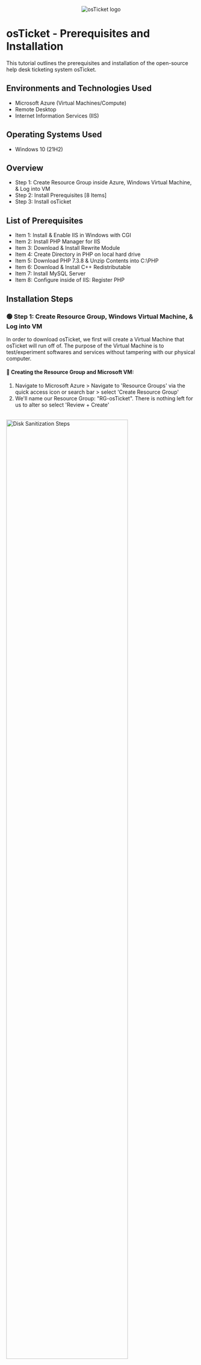 <p align="center">
<img src="https://i.imgur.com/Clzj7Xs.png" alt="osTicket logo"/>
</p>

<h1>osTicket - Prerequisites and Installation</h1>
This tutorial outlines the prerequisites and installation of the open-source help desk ticketing system osTicket.<br />


<h2>Environments and Technologies Used</h2>

- Microsoft Azure (Virtual Machines/Compute)
- Remote Desktop
- Internet Information Services (IIS)

<h2>Operating Systems Used </h2>

- Windows 10</b> (21H2)

<h2>Overview</h2>

- Step 1: Create Resource Group inside Azure, Windows Virtual Machine, & Log into VM
- Step 2: Install Prerequisites [8 Items]
- Step 3: Install osTicket

<h2>List of Prerequisites</h2>

- Item 1: Install & Enable IIS in Windows with CGI
- Item 2: Install PHP Manager for IIS
- Item 3: Download & Install Rewrite Module
- Item 4: Create Directory in PHP on local hard drive
- Item 5: Download PHP 7.3.8 & Unzip Contents into C:\PHP
- Item 6: Download & Install C++ Redistributable
- Item 7: Install MySQL Server
- Item 8: Configure inside of IIS: Register PHP
 
<h2>Installation Steps</h2>

<h3>🟢 Step 1: Create Resource Group, Windows Virtual Machine, & Log into VM</h3>

<p>In order to download osTicket, we first will create a Virtual Machine that osTicket will run off of. The purpose of the Virtual Machine is to test/experiment softwares and services without tampering with our physical computer.</p>

<h4>🔵 Creating the Resource Group and Microsoft VM:</h4>

1. Navigate to Microsoft Azure > Navigate to 'Resource Groups' via the quick access icon or search bar > select 'Create Resource Group'
2. We'll name our Resource Group: "RG-osTicket". There is nothing left for us to alter so select 'Review + Create'

<br>
<img src="https://i.imgur.com/a5aZTph.png" height="80%" width="80%" alt="Disk Sanitization Steps"/>
<br>

3. Navigate to 'Virtual Machines' within Azure via quick access icon or search bar > select 'Create Virtual Machine'
4. Within the Virtual Machine portal, we will make the following changes:

- Pick the resource group we just created: 'RG-osTicket'
- Name of Virtual Machine: 'VM-osTicket'
- Image: 'Windows 10 Pro, version 22H2 - x64 Gen2'
- Size: 2-4 vcpus (4vcpu is okay since we’re only using 1 virtual machine and thus is free to utilize all power)
- Username/password of choice: Example username: darinstathos (Remember this username/password for later when logging into VM)
- Check Licensing Box: [X] ‘I confirm I have an eligible Windows 10/11 license with multi-tenant hosting rights.’
- Select 'Next: Disks >', 'Next: Networking >': Beside Virtual Network: We don't have a virtual network yet so Azure automatically created on for us: '(new)VM-osTicket-vnet'
- Select 'Review + Create'


<br>

<img src="https://i.imgur.com/rvLruq8.png" height="80%" width="80%" alt="Disk Sanitization Steps"/>
<img src="https://i.imgur.com/4bVd96u.png" height="80%" width="80%" alt="Disk Sanitization Steps"/>
<img src="https://i.imgur.com/DKNGchW.png" height="80%" width="80%" alt="Disk Sanitization Steps"/>

<br>

<h4>🔵 Logging into our Virtual Machine:</h4>

<p>We want to access the virtual machine we just created so we can install osTicket onto our virtual machine.</p>

1. We need to copy the Public IP Address of VM-osTicket: Navigate to Azure > ‘Virtual Machines’ > VM-osTicket > Overview: Copy Public IP address to clipboard (Example: 20.14.93.5)

<img src="https://i.imgur.com/nT3i4AO.png" height="80%" width="80%" alt="Disk Sanitization Steps"/>

2. WindowsOS vs MacOS:

- If you’re using Windows, click the ‘Start’ menu (Windows Icon) on desktop > search bar > 'Remote Desktop Connection'
- This is done from the perspective of MacOS, so open/download application: 'Microsoft Remote Desktop' > 'Add PC' > paste Public IP Address > input ‘username/password’ from when we created the VM. (example: darinstathos)
 
<br>
 
<img src="https://i.imgur.com/89ySFdY.png" height="80%" width="80%" alt="Disk Sanitization Steps"/>
<img src="https://i.imgur.com/K956piz.png" height="80%" width="80%" alt="Disk Sanitization Steps"/>

<br> 

<h3>🟢Step 2: Install Prerequisites [8 Items]</h3>  

<h4>🔵 Item 1: Install & Enable IIS in Windows with CGI:</h4>

<strong>What is IIS (Internet Information Services)?</strong>

<p>IIS (Internet Information Services) is a web server software developed by Microsoft for Windows operating systems. It allows you to host and serve websites, web applications, and other web services on your Windows-based computer. IIS provides the infrastructure and tools necessary to handle HTTP requests, manage web content, and support various web technologies, making it easier to publish and manage websites on Windows servers. We need to set up IIS because osTicket runs out of a website and thus requires extra support.</p>

1. Within our Windows Virtual Machinne, right-click the 'Start Menu" (Windows icon on desktop) > select 'Run' > type 'Control' for Control Panel

<br>
<img src="https://i.imgur.com/9VWSZ5X.png" height="80%" width="80%" alt="Disk Sanitization Steps"/>
<br>

2. Select 'Programs' > Select 'Turn Windows Features On & Off'
<br>
<img src="https://i.imgur.com/VBDY12c.png" height="80%" width="80%" alt="Disk Sanitization Steps"/>

<br>

3. Enable [X] Internet Information Services > Expand [+] for 'World Wide Web Services' > Expand [+] for 'Application Developer' > [X] check 'CGI'


<br>

<img src="https://i.imgur.com/LBwOY9T.png" height="80%" width="80%" alt="Disk Sanitization Steps"/>

<br>
<Strong>Why do we need CGI and what is PHP?</strong>

<p>This is because CGI allows us to install PHP Manager later and PHP is needed for osTicket. CGI (Common Gateway Interface) needs to be enabled on IIS (Internet Information Services) in order to install osTicket because osTicket relies on CGI scripts to process and handle certain web requests. CGI is a standard protocol that allows web servers like IIS to interact with external programs or scripts to generate dynamic content. PHP is a server-side scripting language that is widely used for web development. It is needed to run osTicket because osTicket is written in PHP and relies on PHP for its functionality. PHP allows osTicket to dynamically generate web pages, process form submissions, interact with databases, and perform various other tasks necessary for its ticketing system. It provides the underlying scripting capabilities that osTicket relies on to handle user interactions, store ticket data, and generate the appropriate responses.</p>
<br>
4. We can check that everything is working correctly by typing '127.0.0.1' into the search bar on Microsoft Edge within the VM. We can see that the default Internet Information Services webpage loads. 

<br>

<strong>Why type 127.0.0.1?</Strong>

<p>Typing '127.0.0.1' allows us to access the loopback address on our local machine. The loopback address refers to the computer itself, allowing you to access the web server or any other services running on your own machine.</p>
<br>
<img src="https://i.imgur.com/3LQN7NK.png" height="80%" width="80%" alt="Disk Sanitization Steps"/>


<br>

<h4>🔵 Item 2: Install PHP Manager for IIS:</h4>

[LINK XXX -- MAKE OWN FILE WITH DOWNLOADS]

<Strong>What is PHP Manager and why is it needed for IIS/Installing osTicket later?</strong>

<p>PHP Manager is an IIS (Internet Information Services) extension for managing PHP installations on Windows servers. It is needed for installing osTicket because osTicket is written in PHP and requires a properly configured PHP environment to run.</p>

1. Use the link provided: click and download PHP manager
2. Navigate to Windows File Explorer > Downloads: it should appear there 
3. Open and install PHP manager with all default settings. Select: ‘I Agree’

<img src="https://i.imgur.com/SysOwcw.png" height="80%" width="80%" alt="Disk Sanitization Steps"/>
<img src="https://i.imgur.com/PsEKT5c.png" height="80%" width="80%" alt="Disk Sanitization Steps"/>

<br>

<h4>🔵 Item 3: Download & Install Rewrite Module:</h4>

[LINK XXX -- MAKE OWN FILE WITH DOWNLOADS]

<Strong>What is a Rewrite Module and why is it needed for osTicket?</strong>

<p>osTicket requires the Rewrite Module to be installed in order to utilize URL rewriting capabilities provided by the web server. URL rewriting is a technique that allows the modification of incoming request URLs, which can be helpful for creating user-friendly and search engine optimized URLs.

The Rewrite Module, typically used with IIS (Internet Information Services), enables osTicket to transform complex or dynamic URLs into more concise and meaningful ones. This enhances the usability and aesthetics of the URLs while ensuring proper navigation and linking within the osTicket system.

By leveraging the Rewrite Module, osTicket can achieve URL structures that are easier to read, remember, and share. It improves the user experience, search engine visibility, and overall accessibility of osTicket's support ticketing system.</p>
<br>

1. Use the link provided: click and download the Rewrite Module
2. Navigate to Windows File Explorer > Downloads: it should appear there
3. Open the Application > Agree to it > 'Install' & 'Close'


<br>

<img src="https://i.imgur.com/jaKOscc.png" height="80%" width="80%" alt="Disk Sanitization Steps"/>
<img src="https://i.imgur.com/HH47Fxf.png" height="80%" width="80%" alt="Disk Sanitization Steps"/>

<br>

<h4>🔵 Item 4: Create Directory for PHP on the local hard drive:</h4>

We want to create a PHP folder on the root of the C: Drive. This is because later we will download PHP and extract the contents into this folder. 
<br>

1. Open 'File Explorer' > select 'My PC' > Click 'C: Drive'
2. Right-click inside of the C:Drive > 'New' > 'Folder' > name the folder 'PHP'

<br>

<img src="https://i.imgur.com/j6OCAhm.png" height="80%" width="80%" alt="Disk Sanitization Steps"/>
<img src="https://i.imgur.com/uVpTK8b.png" height="80%" width="80%" alt="Disk Sanitization Steps"/>

<br> 

<h4>🔵 Item 5: Download PHP 7.3.8 and Unzip Contents into C:\PHP</h4> 

[LINK XXX -- MAKE OWN FILE WITH DOWNLOADS]
 
 <Strong>Why is PHP needed for osTicket again?</strong>
 
 <p>PHP is needed for osTicket because it is the programming language in which osTicket is built. It enables osTicket to dynamically generate web pages, process form submissions, interact with databases, and provide the necessary functionality for a support ticketing system. Without PHP, osTicket would not be able to operate and deliver its ticket management capabilities to users.</p>
<br>

 1. Use the link provided: click and download the PHP 7.3.8 [Leave all the files as they are, just download it straight away]
 
 **Side note: If this comes up when downloading, select 'Keep' and 'Keep Anyway'
 
<br>

<img src="https://i.imgur.com/ieditVE.png" height="80%" width="80%" alt="Disk Sanitization Steps"/>
<img src="https://i.imgur.com/hoYlaPg.png" height="80%" width="80%" alt="Disk Sanitization Steps"/>
<br>

 2. Naviagte to 'Downloads' in File Explorer > Right-click: 'Extract All'
 3. When it wants a destination to extract the contents in, we want to unzip into C:PHP folder: Click 'Browse' > 
 4. Press 'This PC' > 'C: Drive' > select 'PHP folder > 'Extract'


<br>

<img src="https://i.imgur.com/Z4rqX8k.png" height="80%" width="80%" alt="Disk Sanitization Steps"/>
<img src="https://i.imgur.com/T87zDyA.png" height="80%" width="80%" alt="Disk Sanitization Steps"/>
<img src="https://i.imgur.com/yfnRe3G.png" height="80%" width="80%" alt="Disk Sanitization Steps"/>
<img src="https://i.imgur.com/MEIVt8R.png" height="80%" width="80%" alt="Disk Sanitization Steps"/>

<br>

<h4>🔵 Item 6: Download & Install C++ Restributable:</h4>
 
 [LINK XXX -- MAKE OWN FILE WITH DOWNLOADS]
 
 <Strong>Why do we need to install Microsoft C++ Restributable in order to use osTicket?</strong>
 
<p>Microsoft C++ Redistributable software is required for installing osTicket because osTicket is built using the C++ programming language and relies on specific components provided by the Microsoft Visual C++ Redistributable packages. These packages contain essential runtime components and libraries necessary for osTicket to run smoothly and without compatibility issues. Installing the appropriate Redistributable software ensures that the required C++ dependencies are available on the system, enabling osTicket to function properly.</p>

<br>

1. Use the link provided: click and download VC Redist
2. Open ‘File Explorer’ > Downloads > double-click to open > 'Agree' & 'Install'

<br>

<img src="https://i.imgur.com/sUGJJSE.png" height="80%" width="80%" alt="Disk Sanitization Steps"/>


<br>

<h4>🔵 Item 7: Install MySQL Server</h4>

 [LINK XXX -- MAKE OWN FILE WITH DOWNLOADS]
 
 <strong>What is MySQL and why is it needed to install osTicket?</strong>
 
 <p>MySQL is an open-source relational database management system (RDBMS) that is used to store and manage data. It is needed to install osTicket because osTicket requires a database to store ticket information, user data, and other related data. MySQL provides the backend storage and retrieval capabilities necessary for osTicket's ticketing system to function effectively and securely.</p>

<br>

 1. Use the link provided: click and download MySQL
 2. Follow the installation process. The things to take note of are:
 
 - Select 'Typical Install'
 - When the Config Wizard pops up: select 'Standard Configuration'
 - For credentials, the username is: 'root' and create a password. Password will be used later when registering/signing up for osTicket (Example password: 'Password1')
 - Select 'Execute' & 'Finish'

<br>

<img src="https://i.imgur.com/wvZaIKo.png" height="80%" width="80%" alt="Disk Sanitization Steps"/>
<img src="https://i.imgur.com/HPdwC1E.png" height="80%" width="80%" alt="Disk Sanitization Steps"/>
<img src="https://i.imgur.com/PIdSQ84.png" height="80%" width="80%" alt="Disk Sanitization Steps"/>


<br> 

<h4>🔵 Item 8: Configure IIS as Admin & Register PHP</h4>

<Strong>Why do we need to register PHP?</strong>

<p>We have downloaded PHP onto our machine, but it's not in a position to where it can be recognized by osTicket yet. Registering PHP on PHP Manager before installing osTicket is necessary to ensure that the correct PHP version and configuration are set up for osTicket. By registering PHP, PHP Manager can identify and manage the installed PHP version, extensions, and settings specific to osTicket's requirements. This ensures compatibility, performance, and proper functioning of osTicket within the IIS (Internet Information Services) environment, allowing the ticketing system to operate smoothly.</p>

<br>

1. Navigate to search bar on Windows desktop > Type 'IIS' > Right-click to 'Run As Administrator'

<br>

<img src="https://i.imgur.com/kLaIrv1.png" height="80%" width="80%" alt="Disk Sanitization Steps"/>

<br>

2. Double-click PHP manager > select 'Register New PHP Version'
3. Click the three dots icon to browse > click 'PHP' folder > 'PHP-CGI' > select 'OK'
4. Select the VM were using within IIS > click 'Restart' (This is so the system can restart and reset with PHP now added. It is good practice to do so)

<br>

<img src="https://i.imgur.com/orQgCAq.png" height="80%" width="80%" alt="Disk Sanitization Steps"/>
<img src="https://i.imgur.com/YrwPeOw.png" height="80%" width="80%" alt="Disk Sanitization Steps"/>
<img src="https://i.imgur.com/KGO4bqS.png" height="80%" width="80%" alt="Disk Sanitization Steps"/>

<br>

<h3>🟢 Step 3: Install osTicket</h3>

[LINK XXX -- MAKE OWN FILE WITH DOWNLOADS]

<Strong>What is osTicket and why is it useful?</strong>

<p>osTicket is a popular open-source ticketing system that helps organizations efficiently manage customer support and inquiries. It provides a centralized platform for capturing, tracking, and resolving customer tickets, ensuring timely and effective communication. osTicket offers features such as ticket assignment, email integration, knowledge base, customizable forms, and reporting, making it useful for streamlining support processes, improving customer satisfaction, and maintaining organized customer interactions.</p>

<br>
<h4>🔵 Downloading osTicket and Setting up IIS:</h4>

1. Use the Download Link provided > Download osTicket 
2. Open 'File Explorer' > Open two Windows of File Explorer. Our goal is to Extract and Copy “Upload” folder to c:\inetpub\wwwroot:

- File Explorer 1: Navigate to 'Downloads' > osTicket > Double-click to unzip contents > You’ll see ‘Upload Folder’
- File Explorer 2: My PC > C: Drive > Inetpub > wwwroot

3. Drag and drop 'Upload' folder in wwwroot

<br>
<img src="https://i.imgur.com/1A7aCxE.png" height="80%" width="80%" alt="Disk Sanitization Steps"/>
<br>

4. Rename ‘Upload’ folder to ‘osTicket’: Right-click ‘Upload’ Folder > 'Rename' > Rename to “osTicket”
5. Go back to IIS to now load osTicket website: search 'IIS' on Windows search bar > Right-click to 'Run as Administrator' > click 'VM-osTicket' > select 'Restart'
6. Inside of IIS: Navigate to 'VM-osTicket' > Expand [+] Sites > Expand [+] Default Web Site > Select 'osTicket' > Select “Browse *:80” on the right

<p> We can see that the osTicket website has loaded! However, there are some items signaled by red X's. We're going to enable some extensions.</p>

<br>

<img src="https://i.imgur.com/Zhqpash.png" height="80%" width="80%" alt="Disk Sanitization Steps"/>
<img src="https://i.imgur.com/82Qgidu.png" height="80%" width="80%" alt="Disk Sanitization Steps"/>
<img src="https://i.imgur.com/qOrzIx8.png" height="80%" width="80%" alt="Disk Sanitization Steps"/>
<img src="https://i.imgur.com/atfwtLI.png" height="80%" width="80%" alt="Disk Sanitization Steps"/>

<br>

<h4>🔵 Enabling IIS Extensions:</h4>

1. Navigate back to 'IIS' > Select 'VM-osTicket' > Expand [+] 'Sites' > Expand [+] 'Default Web Site' > Select 'osTicket' > select 'PHP Manager' 

<br>

<img src="https://i.imgur.com/y1sMF1T.png" height="80%" width="80%" alt="Disk Sanitization Steps"/>

<br>

2. Select 'Enable or disable an extension'
3. Enable the following extensions:

- Enable: php_imap.dll
- Enable: php_intl.dll
- Enable: php_opcache.dll

4. Go back to osTicket in browser > Refresh > notice how some of the red X’s turned green

<br>

<img src="https://i.imgur.com/ROrUgIQ.png" height="80%" width="80%" alt="Disk Sanitization Steps"/>
<img src="https://i.imgur.com/GkP6IOy.png" height="80%" width="80%" alt="Disk Sanitization Steps"/>
<img src="https://i.imgur.com/5tf3lvY.png" height="80%" width="80%" alt="Disk Sanitization Steps"/>
 
<br>

<h4>🔵 Rename ost-config.php & Changing Access Permissions:</h4>

<p>Our goal is to change "C:\inetpub\wwwroot\osTicket\include\<strong>ost-sampleconfig.php</strong>" into "C:\inetpub\wwwroot\osTicket\include\<strong>ost-config.php</strong>", essentially taking out the word <strong>"Sample"</strong></p>

1. Navigate to 'File Explorer' > 'This PC' > C:Drive > 'inetpub' > 'wwwroot' > osTicket > 'Include' folder
2. Scroll down within the 'Include' folder until you find “ost-sampleconfig.php”
3. Rename to ost-config (erasing the word “sample”): Right-click the file name > 'Rename' 
4. Right-click 'ost-config' file > Select 'Properties' > 'Security' > 'Advanced'

<br>

<img src="https://i.imgur.com/uTtRUsW.png" height="80%" width="80%" alt="Disk Sanitization Steps"/>
<img src="https://i.imgur.com/sQPFOGK.png" height="80%" width="80%" alt="Disk Sanitization Steps"/>
<img src="https://i.imgur.com/rKaWCh1.png" height="80%" width="80%" alt="Disk Sanitization Steps"/>

<br>

<p>osTicket needs to interact with this file in order to run. We don’t know what user it's going to use, so we’re going to set the file permissions so that anyone can access it. This is so there are no issues in trying to deploy/use osTicket due to user authentication and permissions:</p>

<br>

5. Select 'Disable inheritance' (so it stops inheriting permissions from the parent) > Select 'Remove all permissions'
6. To add permissions: select 'Add' > 'Select a principal' > type 'Everyone' & 'Check Names'> select 'Full Control' > 'Apply' & 'OK'

<p>Now everyone has permissions to ost-config</p>

<br>

<img src="https://i.imgur.com/uNDvlF4.png" height="80%" width="80%" alt="Disk Sanitization Steps"/>
<img src="https://i.imgur.com/sOhjlmI.png" height="80%" width="80%" alt="Disk Sanitization Steps"/>

<br>

<h4>🔵 Continue Setting Up osTicket in the Browser:</h4>

1. In the browser, select "Continue" 
2. Fill out the fields: Examples below: (darin@helper.com is a fake email)

<br>

<img src="https://i.imgur.com/dIsN6z0.png" height="80%" width="80%" alt="Disk Sanitization Steps"/>
<img src="https://i.imgur.com/WbSkeJu.png" height="80%" width="80%" alt="Disk Sanitization Steps"/>

<br>

3. Install Heidi SQL: [LINKKKKKKK]

<strong>What is Heidi SQL?</strong>

<p>HeidiSQL is a user-friendly program that helps you manage and work with databases. It provides a graphical interface where you can connect to your databases, view and edit data, and perform various tasks without writing complex commands. It's a useful tool for developers and database administrators who want to interact with databases easily and efficiently. It allows us to communicate with the database we installed earlier: MySQL so that we can easily set up a database that osTicket can use.</p>

<br>

- Download Heidi SQL using the link above > Open in 'Downloads' within File Explorer
- Select 'Next' on everything > 'Install' > 'Finish'
- Another window of ‘Launch Heidi’ will open: Click ‘New’ cause were going to create a new connection to Database
- The username: 'root', password: 'Password1' (We created these when we downloaded mySQL server) > select 'Open'
- Now we have our connection to mySQL server: > Create a new database called “osTicket”

<br>

<img src="https://i.imgur.com/tubw6NS.png" height="80%" width="80%" alt="Disk Sanitization Steps"/>
<img src="https://i.imgur.com/ISGZCkG.png" height="80%" width="80%" alt="Disk Sanitization Steps"/>
<img src="https://i.imgur.com/P3S9Kg2.png" height="80%" width="80%" alt="Disk Sanitization Steps"/>
<img src="https://i.imgur.com/8c4exJp.png" height="80%" width="80%" alt="Disk Sanitization Steps"/>
<br>

4. We can now finish setting up osTicket in the browser:

- Username: 'root', Password: 'Password1' (for example purposes)
- Database name: 'osTicket' (This was just created in HeidiSQL)
- Select 'Install Now'

<br>

<img src="https://i.imgur.com/2NrbTee.png" height="80%" width="80%" alt="Disk Sanitization Steps"/>
<img src="https://i.imgur.com/dkzwJNJ.png" height="80%" width="80%" alt="Disk Sanitization Steps"/>

<br>

<h4>🔵 Clean Up:</h4>

1. We need to delete the 'Set Up' folder in C:\inetpub\wwwroot\osTicket\setup

- Navigate to 'File Explorer' > 'My PC' > C: Drive > 'inetpub' > 'wwwroot' > 'osTicket' > 'Set Up' folder > Right-click to 'Delete' 

2. Set Permissions to “Read Only" within C:\inetpub\wwwroot\osTicket\include\ost-config.php

- Navigate to 'File Explorer' > 'My PC' > C: Drive > 'inetpub' > 'wwwroot' > 'osTicket' > 'Include' folder > Select 'ost-config'
- Right-click 'ost-config' > select 'Properties'
- select 'Security' at the top > select 'Advanced'
- select 'Everyone' > select 'Edit'
- Uncheck [ ] 'Full Control', 'Modify', 'Read & Execute' so that only 'Read' remains

<br>

<img src="https://i.imgur.com/EDdHj47.png" height="80%" width="80%" alt="Disk Sanitization Steps"/>
<img src="https://i.imgur.com/TTXCkyV.png" height="80%" width="80%" alt="Disk Sanitization Steps"/>
<img src="https://i.imgur.com/63zk6RH.png" height="80%" width="80%" alt="Disk Sanitization Steps"/>

<br>

<h4>🔵 Testing Log In:</h4>

There are two URL's:

- Admin Login: http://localhost/osTicket/scp/login.php
- End-User Login (where people can create tickets): http://localhost/osTicket/

1. Click the Admin Login link
2. Input the username/email & password created when signing up for osTicket earlier:

- Example username: darin_admin

Congrats! We've successfully installed osTicket!

<br>

<img src="https://i.imgur.com/bVUEpnh.png" height="80%" width="80%" alt="Disk Sanitization Steps"/>
<img src="https://i.imgur.com/w3Fvc61.png" height="80%" width="80%" alt="Disk Sanitization Steps"/>







